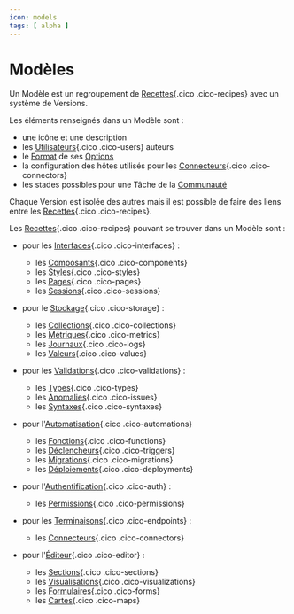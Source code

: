 ```yaml
---
icon: models
tags: [ alpha ]
---
```

# Modèles

Un Modèle est un regroupement de [Recettes](/fr/concepts/catalog/recipes/){.cico .cico-recipes} avec un système de Versions.

Les éléments renseignés dans un Modèle sont :

- une icône et une description
- les [Utilisateurs](/fr/concepts/owners/users/){.cico .cico-users} auteurs
- le [Format](/fr/concepts/recipes/formats/) de ses [Options](/fr/concepts/recipes/options/)
- la configuration des hôtes utilisés pour les [Connecteurs](/fr/concepts/endpoints/connectors/){.cico .cico-connectors}
- les stades possibles pour une Tâche de la [Communauté](/fr/cloud/#communaute)

Chaque Version est isolée des autres mais il est possible de faire des liens entre les [Recettes](/fr/concepts/catalog/recipes/){.cico .cico-recipes}.

Les [Recettes](/fr/concepts/catalog/recipes/){.cico .cico-recipes} pouvant se trouver dans un Modèle sont :

- pour les [Interfaces](/fr/concepts/interfaces/){.cico .cico-interfaces} :
    - les [Composants](/fr/concepts/interfaces/components/){.cico .cico-components}
    - les [Styles](/fr/concepts/interfaces/styles/){.cico .cico-styles}
    - les [Pages](/fr/concepts/interfaces/pages/){.cico .cico-pages}
    - les [Sessions](/fr/concepts/interfaces/sessions/){.cico .cico-sessions}

- pour le [Stockage](/fr/concepts/storage/){.cico .cico-storage} :
    - les [Collections](/fr/concepts/storage/collections/){.cico .cico-collections}
    - les [Métriques](/fr/concepts/storage/metrics/){.cico .cico-metrics}
    - les [Journaux](/fr/concepts/storage/logs/){.cico .cico-logs}
    - les [Valeurs](/fr/concepts/storage/values/){.cico .cico-values}

- pour les [Validations](/fr/concepts/validations/){.cico .cico-validations} :
    - les [Types](/fr/concepts/validations/types/){.cico .cico-types}
    - les [Anomalies](/fr/concepts/validations/issues/){.cico .cico-issues}
    - les [Syntaxes](/fr/concepts/validations/syntaxes/){.cico .cico-syntaxes}

- pour l'[Automatisation](/fr/concepts/automations/){.cico .cico-automations}
    - les [Fonctions](/fr/concepts/automations/functions/){.cico .cico-functions}
    - les [Déclencheurs](/fr/concepts/automations/triggers/){.cico .cico-triggers}
    - les [Migrations](/fr/concepts/automations/migrations/){.cico .cico-migrations}
    - les [Déploiements](/fr/concepts/automations/deployments/){.cico .cico-deployments}

- pour l'[Authentification](/fr/concepts/auth/){.cico .cico-auth} :
    - les [Permissions](/fr/concepts/auth/permissions/){.cico .cico-permissions}

- pour les [Terminaisons](/fr/concepts/endpoints/){.cico .cico-endpoints} :
    - les [Connecteurs](/fr/concepts/endpoints/connectors/){.cico .cico-connectors}

- pour l'[Éditeur](/fr/concepts/editor/){.cico .cico-editor} :
    - les [Sections](/fr/concepts/editor/sections/){.cico .cico-sections}
    - les [Visualisations](/fr/concepts/editor/visualizations/){.cico .cico-visualizations}
    - les [Formulaires](/fr/concepts/editor/forms/){.cico .cico-forms}
    - les [Cartes](/fr/concepts/editor/maps/){.cico .cico-maps}
